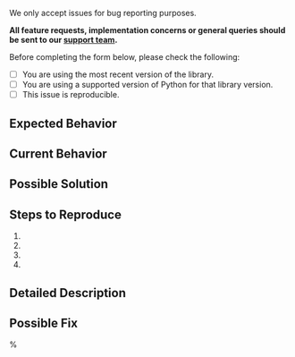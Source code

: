 We only accept issues for bug reporting purposes.

**All feature requests, implementation concerns or general queries should be sent to our [support team](https://support.airship.com/).**

Before completing the form below, please check the following:

- [ ] You are using the most recent version of the library.
- [ ] You are using a supported version of Python for that library version.
- [ ] This issue is reproducible.

## Expected Behavior
<!--- Tell us what should happen -->

## Current Behavior
<!--- Tell us what happens instead of the expected behavior -->

## Possible Solution
<!--- Not required, but gives us a place to begin investigating -->

## Steps to Reproduce
<!--- Provide a link to a live example, or an unambiguous set of steps to -->
<!--- reproduce this bug. Include your implementation code if possible and relevant -->
1.
2.
3.
4.

## Detailed Description
<!--- Provide a detailed description. If possible full logs showing the behavior.-->

## Possible Fix
<!--- Not required, but suggest your possible solution if possible. -->
<!--  If your fix is known to work, we accept pull requests with a completed contribution agreement. -->%
